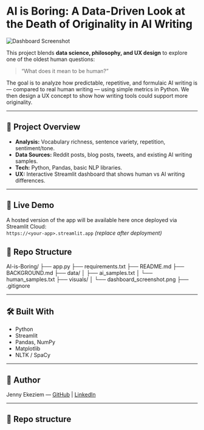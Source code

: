 # AI is Boring: A Data-Driven Look at the Death of Originality in AI Writing

![Dashboard Screenshot](visuals/dashboard_screenshot.png)

This project blends **data science, philosophy, and UX design** to explore one of the oldest human questions:  
> “What does it mean to be human?”

The goal is to analyze how predictable, repetitive, and formulaic AI writing is — compared to real human writing — using simple metrics in Python. We then design a UX concept to show how writing tools could support more originality.

---

## 🎯 Project Overview

- **Analysis:** Vocabulary richness, sentence variety, repetition, sentiment/tone.  
- **Data Sources:** Reddit posts, blog posts, tweets, and existing AI writing samples.  
- **Tech:** Python, Pandas, basic NLP libraries.  
- **UX:** Interactive Streamlit dashboard that shows human vs AI writing differences.

---

## 🔗 Live Demo
A hosted version of the app will be available here once deployed via Streamlit Cloud:  
`https://<your-app>.streamlit.app`  *(replace after deployment)*

## 📂 Repo Structure
AI-is-Boring/
├── app.py
├── requirements.txt
├── README.md
├── BACKGROUND.md
├── data/
│ ├── ai_samples.txt
│ └── human_samples.txt
├── visuals/
│ └── dashboard_screenshot.png
├── .gitignore


---

## 🛠 Built With
- Python  
- Streamlit  
- Pandas, NumPy  
- Matplotlib  
- NLTK / SpaCy

---

## 📜 Author
Jenny Ekeziem — [GitHub](https://github.com/jekeziem) | [LinkedIn](https://linkedin.com/in/jenny-ekeziem/)


---

## 📂 Repo structure
